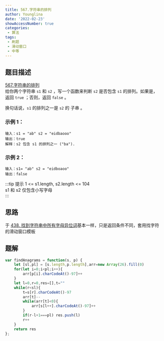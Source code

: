 ```yaml
---
title: 567.字符串的排列
author: Younglina
date: '2022-02-23'
showAccessNumber: true
categories:
 - 算法
tags:
 - 刷题
 - 滑动窗口
 - 中等
---
```

## 题目描述
[567.字符串的排列](https://leetcode-cn.com/problems/permutation-in-string/)  
给你两个字符串 `s1` 和 `s2` ，写一个函数来判断 `s2` 是否包含 `s1` 的排列。如果是，返回 `true` ；否则，返回 `false` 。

换句话说，`s1` 的排列之一是 `s2` 的 子串 。
### 示例 1：
```
输入：s1 = "ab" s2 = "eidbaooo"  
输出：true  
解释：s2 包含 s1 的排列之一 ("ba").  
```

### 示例 2：
```
输入：s1= "ab" s2 = "eidboaoo"  
输出：false  
```

:::tip 提示
1 <= s1.length, s2.length <= 104  
s1 和 s2 仅包含小写字母  
:::
## 思路
于
[438. 找到字符串中所有字母异位词](https://leetcode-cn.com/problems/find-all-anagrams-in-a-string/)基本一样，只是返回条件不同，套用找字符的滑动窗口模板

## 题解

```javascript
var findAnagrams = function(s, p) {
    let [sl,pl] = [s.length,p.length],arr=new Array(26).fill(0)
    for(let i=0;i<pl;i++){
        arr[p[i].charCodeAt()-97]++
    }
    let l=0,r=0,res=[],t=""
    while(r<sl){
        t=s[r].charCodeAt()-97
        arr[t]--
        while(arr[t]<0){
            arr[s[l++].charCodeAt()-97]++
        }
        if(r-l+1===pl) res.push(l)
        r++
    }
    return res
};
```